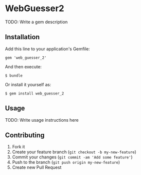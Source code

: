 # WebGuesser2

TODO: Write a gem description

## Installation

Add this line to your application's Gemfile:

    gem 'web_guesser_2'

And then execute:

    $ bundle

Or install it yourself as:

    $ gem install web_guesser_2

## Usage

TODO: Write usage instructions here

## Contributing

1. Fork it
2. Create your feature branch (`git checkout -b my-new-feature`)
3. Commit your changes (`git commit -am 'Add some feature'`)
4. Push to the branch (`git push origin my-new-feature`)
5. Create new Pull Request
